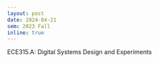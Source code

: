 ```yaml
---
layout: post
date: 2024-04-21
sem: 2023 Fall
inline: true
---
```


ECE315.A: Digital Systems Design and Experiments
